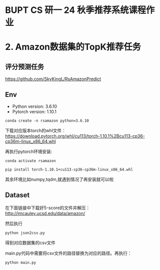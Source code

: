 # BUPT CS 研一 24 秋季推荐系统课程作业
# 2. Amazon数据集的TopK推荐任务

## 评分预测任务
https://github.com/SkyKingL/RsAmazonPredict

## Env
- Python version: 3.6.10
- Pytorch version: 1.10.1
```
conda create -n rsamazon python=3.6.10
```

下载对应版本torch的whl文件：https://download.pytorch.org/whl/cu113/torch-1.10.1%2Bcu113-cp36-cp36m-linux_x86_64.whl

再执行pytorch环境安装:
```
conda activate rsamazon
```
```
pip install torch-1.10.1+cu113-cp36-cp36m-linux_x86_64.whl
```
其余环境比如numpy,tqdm,就遇到情况了再安装就可以啦

## Dataset
在下面链接中下载好5-score的文件并解压：
http://jmcauley.ucsd.edu/data/amazon/

然后执行
```
python json2csv.py
```
得到对应数据集的csv文件

main.py代码中需要将csv文件的路径替换为对应的路径。再执行：
```
python main.py
```
